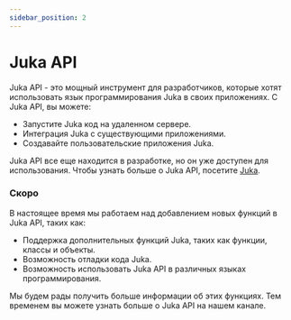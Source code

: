```yaml
---
sidebar_position: 2
---
```


# Juka API

Juka API - это мощный инструмент для разработчиков, которые хотят использовать язык программирования Juka в своих приложениях. С Juka API, вы можете:

* Запустите Juka код на удаленном сервере.
* Интеграция Juka с существующими приложениями.
* Создавайте пользовательские приложения Juka.

Juka API все еще находится в разработке, но он уже доступен для использования. Чтобы узнать больше о Juka API, посетите [Juka](https://jukalang.com/api/).

### Скоро

В настоящее время мы работаем над добавлением новых функций в Juka API, таких как:

* Поддержка дополнительных функций Juka, таких как функции, классы и объекты.
* Возможность отладки кода Juka.
* Возможность использовать Juka API в различных языках программирования.

Мы будем рады получить больше информации об этих функциях. Тем временем вы можете узнать больше о Juka API на нашем канале.